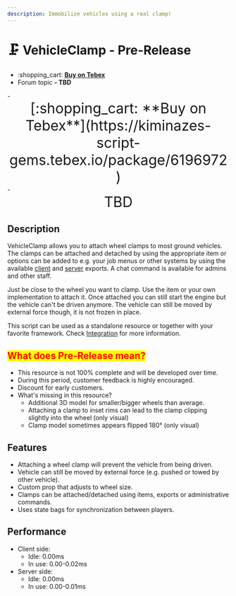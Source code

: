 ```yaml
---
description: Immobilize vehicles using a real clamp!
---
```


# 🗜️ VehicleClamp - Pre-Release

* :shopping\_cart: [**Buy on Tebex**](https://kiminazes-script-gems.tebex.io/package/6196972)
* Forum topic **- TBD**

<div class="grid cards" markdown>
- <center><span style="font-size: 32px;">[:shopping_cart: **Buy on Tebex**](https://kiminazes-script-gems.tebex.io/package/6196972)</span></center>
- <center><span style="font-size: 32px;">TBD</span></center>
</div>

## Description

VehicleClamp allows you to attach wheel clamps to most ground vehicles. The clamps can be attached 
and detached by using the appropriate item or options can be added to e.g. your job menus or other 
systems by using the available [client](https://docs.kiminaze.de/scripts/vehicleclamp/exports-client) 
and [server](https://docs.kiminaze.de/scripts/vehicleclamp/exports-server) exports. A chat command 
is available for admins and other staff.

Just be close to the wheel you want to clamp. Use the item or your own implementation to attach it. 
Once attached you can still start the engine but the vehicle can't be driven anymore. The vehicle 
can still be moved by external force though, it is not frozen in place.

This script can be used as a standalone resource or together with your favorite framework. Check 
[Integration](https://docs.kiminaze.de/scripts/vehicleclamp/integration) for more information.

<div class="youtube-placeholder" data-videotitle="VehicleClamp Showcase" data-videoid="VXVS8j6wBuE"></div>

## <mark style="color:red;">**What does Pre-Release mean?**</mark>

* This resource is not 100% complete and will be developed over time.
* During this period, customer feedback is highly encouraged.
* Discount for early customers.
* What's missing in this resource?
  * Additional 3D model for smaller/bigger wheels than average.
  * Attaching a clamp to inset rims can lead to the clamp clipping slightly into the wheel (only 
    visual)
  * Clamp model sometimes appears flipped 180° (only visual)

## Features

* Attaching a wheel clamp will prevent the vehicle from being driven.
* Vehicle can still be moved by external force (e.g. pushed or towed by other vehicle).
* Custom prop that adjusts to wheel size.
* Clamps can be attached/detached using items, exports or administrative commands.
* Uses state bags for synchronization between players.

## Performance

* Client side:
  * Idle: 0.00ms
  * In use: 0.00-0.02ms
* Server side:
  * Idle: 0.00ms
  * In use: 0.00-0.01ms
